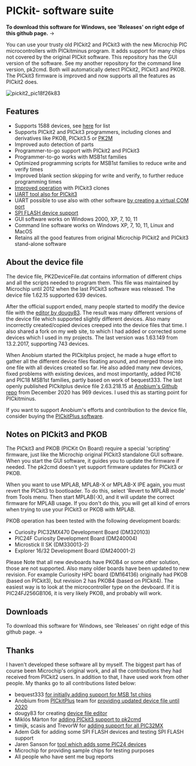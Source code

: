 PICkit- software suite
======================

__To download this software for Windows, see 'Releases' on right edge of this github page.__  &rarr;

You can use your trusty old PICkit2 and PICkit3 with the new Microchip PIC microcontrollers with PICkitminus program. It adds support for many chips not covered by the original PICkit software. This repository has the GUI version of the software. See my another repository for the command line version, pk2cmd. Both will automatically detect PICkit2, PICkit3 and PKOB. The PICkit3 firmware is improved and now supports all the features as PICkit2 does.

![pickit2_pic18f26k83](https://github.com/user-attachments/assets/9ed3ad52-864f-4cc0-949c-1b05b7e3892c)

Features
--------
- Supports 1588 devices, see [here](https://github.com/jaka-fi/PICkitminus/blob/master/PICkitminus_supported_devices.txt) for list
- Supports PICkit2 and PICkit3 programmers, including clones and derivatives like PKOB, PICkit3.5 or [PK2M](http://kair.us/projects/pk2m_programmer/index.html)
- Improved auto detection of parts
- Programmer-to-go support with PICkit2 and PICkit3
- Programmer-to-go works with MSB1st families
- Optimized programming scripts for MSB1st families to reduce write and verify times
- Improved blank section skipping for write and verify, to further reduce programming times
- [Improved operation](https://forum.microchip.com/s/topic/a5C3l000000MdWiEAK/t381995) with PICkit3 clones
- [UART tool also for PICkit3](https://protoncompiler.com/index.php/topic,1616.0.html)
- UART possible to use also with other software [by creating a virtual COM port](http://kair.us/projects/pickitminus/pickit2_and_pickit3_as_virtual_com_port.html)
- [SPI FLASH device support](http://kair.us/projects/pickitminus/program_spi_flash_devices_with_pickit2_and_pickit3.html)
- GUI software works on Windows 2000, XP, 7, 10, 11
- Command line software works on Windows XP, 7, 10, 11, Linux and MacOS
- Retains all the good features from original Microchip PICkit2 and PICkit3 stand-alone software

About the device file
-----------------
The device file, PK2DeviceFile.dat contains information of different chips and all the scripts needed to program them. This file was maintained by Microchip until 2012 when the last PICkit3 software was released. The device file 1.62.15 supported 639 devices.

After the official support ended, many people started to modify the device file with the [editor by dougy83](https://sites.google.com/site/pk2devicefileeditor/). The result was many different versions of the device file which supported slightly different devices. Also many incorrectly created/copied devices creeped into the device files that time. I also shared a fork on my web site, to which I had added or corrected some devices which I used in my projects. The last version was 1.63.149 from 13.2.2017, supporting 743 devices.

When Anobium started the PICkitplus project, he made a huge effort to gather all the different device files floating around, and merged those into one file with all devices created so far. He also added many new devices, fixed problems with existing devices, and most importantly, added PIC16 and PIC18 MSB1st families, partly based on work of bequest333. The last openly published PICkitplus device file 2.63.218.15 at [Anobium's Github repo](https://github.com/Anobium/PICKitPlus/releases) from December 2020 has 969 devices. I used this as starting point for PICkitminus.

If you want to support Anobium's efforts and contribution to the device file, consider buying the [PICkitPlus software](https://www.pickitplus.co.uk/).

Notes on PICkit3 and PKOB
-------------------------
The PICkit3 and PKOB (PICKit On Board) require a special 'scripting' firmware, just like the Microchip original PICkit3 standalone GUI software. When you start the GUI software, it guides you to update the firmware if needed. The pk2cmd doesn't yet support firmware updates for PICkit3 or PKOB.

When you want to use MPLAB, MPLAB-X or MPLAB-X IPE again, you must revert the PICkit3 to bootloader. To do this, select 'Revert to MPLAB mode' from Tools menu. Then start MPLAB(-X), and it will update the correct firmware for MPLAB usage. If you don't do this, you will get all kind of errors when trying to use your PICkit3 or PKOB with MPLAB.

PKOB operation has been tested with the following development boards:

- Curiosity PIC32MX470 Development Board (DM320103)
- PIC24F Curiosity Development Board (DM240004)
- Microstick II SK (DM330013-2)
- Explorer 16/32 Development Board (DM240001-2)

Please Note that all new devboards have PKOB4 or some other solution, those are not supported. Also many older boards have been updated to new revision. For example Curiosity HPC board (DM164136) originally had PKOB (based on PICkit3), but revision 2 has PKOB4 (based on PICkit4). The easiest way is to look at the microcontroller type on the devboard. If it is PIC24FJ256GB106, it is very likely PKOB, and probably will work.

Downloads
---------
To download this software for Windows, see 'Releases' on right edge of this github page.  &rarr;

Thanks
------
I haven't developed these software all by myself. The biggest part has of course been Microchip's original work, and all the contributions they had received from PICkit2 users. In addition to that, I have used work from other people. My thanks go to all contributions listed below:

- bequest333 [for initially adding support for MSB 1st chips](https://www.eevblog.com/forum/microcontrollers/pic16f18857-programming-with-pickit2/)
- Anobium from [PICkitPlus](https://www.pickitplus.co.uk/) team for [providing updated device file until 2020](https://github.com/Anobium/PICKitPlus/releases)
- dougy83 for creating [device file editor](https://sites.google.com/site/pk2devicefileeditor/)
- Miklós Márton for [adding PICkit3 support to pk2cmd](https://github.com/martonmiklos/pk2cmd)
- timijk, scasis and TrevorW for [adding support for all PIC32MX](https://forum.microchip.com/s/topic/a5C3l000000MOXFEA4/t324373)
- Adem Gdk for adding some SPI FLASH devices and testing SPI FLASH support
- Jaren Sanson for [tool which adds some PIC24 devices](https://jared.geek.nz/2013/08/pickit2-revisited/)
- Microchip for providing sample chips for testing purposes
- All people who have sent me bug reports
